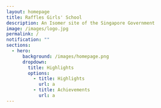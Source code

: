 ```yaml
---
layout: homepage
title: Raffles Girls' School
description: An Isomer site of the Singapore Government
image: /images/logo.jpg
permalink: /
notification: ""
sections:
  - hero:
      background: /images/homepage.png
      dropdown:
        title: Highlights
        options:
          - title: Highlights
            url: a
          - title: Achievements
            url: a
---
```

